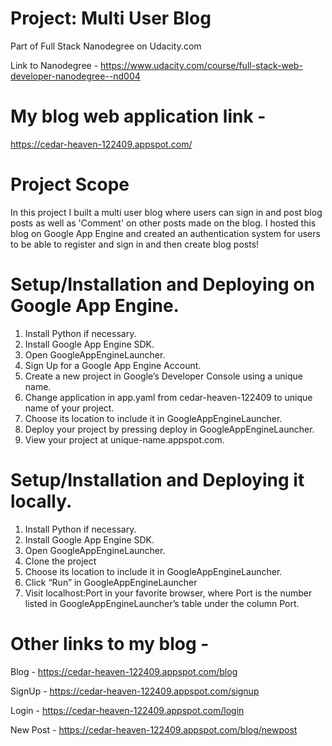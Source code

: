 # Project: Multi User Blog
Part of Full Stack Nanodegree on Udacity.com

Link to Nanodegree - https://www.udacity.com/course/full-stack-web-developer-nanodegree--nd004

# My blog web application link - 
https://cedar-heaven-122409.appspot.com/

# Project Scope
In this project I built a multi user blog where users can sign in and post blog posts as well as 'Comment' on other posts made on the blog.
I hosted this blog on Google App Engine and created an authentication system for users to be able to register and sign in and then create blog posts!

# Setup/Installation and Deploying on Google App Engine.
1. Install Python if necessary.
2. Install Google App Engine SDK.
3. Open GoogleAppEngineLauncher.
4. Sign Up for a Google App Engine Account.
5. Create a new project in Google’s Developer Console using a unique name.
6. Change application in app.yaml from cedar-heaven-122409 to unique name of your project.
7. Choose its location to include it in GoogleAppEngineLauncher.
8. Deploy your project by pressing deploy in GoogleAppEngineLauncher.
9. View your project at unique-name.appspot.com.


# Setup/Installation and Deploying it locally.
1. Install Python if necessary.
2. Install Google App Engine SDK.
3. Open GoogleAppEngineLauncher.
4. Clone the project
7. Choose its location to include it in GoogleAppEngineLauncher.
8. Click “Run” in GoogleAppEngineLauncher
9. Visit localhost:Port in your favorite browser, where Port is the number listed in GoogleAppEngineLauncher’s table under the column Port.

# Other links to my blog - 

Blog - https://cedar-heaven-122409.appspot.com/blog

SignUp - https://cedar-heaven-122409.appspot.com/signup

Login - https://cedar-heaven-122409.appspot.com/login

New Post - https://cedar-heaven-122409.appspot.com/blog/newpost

